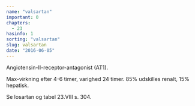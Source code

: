 ```yaml
---
name: "valsartan"
important: 0
chapters:  
  - 23
hasinfo: 1
sorting: "valsartan"
slug: valsartan
date: "2016-06-05"
---
```


Angiotensin-II-receptor-antagonist (AT1). 

Max-virkning efter 4-6 timer, varighed 24 timer. 85% udskilles renalt, 15% hepatisk.

Se losartan og tabel 23.VIII s. 304.
